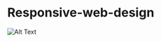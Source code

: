 # Responsive-web-design

![Alt Text](https://github.com/DVGY/Responsive-web-design/blob/master/demo/website.gif)
